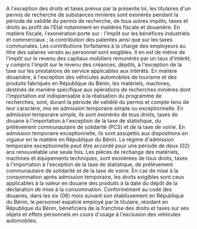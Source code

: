 A l'exception des droits et taxes prévus par la
présente loi, les titulaires d'un permis de recherche de substances
minières sont exonérés pendant la période de validité du permis de
recherche, de tous autres impôts, taxes et droits au profit de l'Etat
notamment en matières fiscale et douanière.
En matière fiscale, l'exonération porte sur :
l'impôt sur les bénéfices industriels et commerciaux ;
la contribution des patentes ainsi que sur les taxes communales.
Les contributions forfaitaires à la charge des employeurs au titre des
salaires versés au personnel sont exigibles. Il en est de même de
l'impôt sur le revenu des capitaux mobiliers rémunérés par un taux
d'intérêt, y compris l'impôt sur le revenu des créances, dépôts, à
l'exception de la taxe sur les prestations de service applicables aux
intérêts.
En matière douanière, à l'exception des véhicules automobiles de
tourisme et des produits fabriqués en République du Bénin, les
matériels, machines, destinés de manière spécifique aux opérations de
recherches minières dont l'importation est indispensable à la
réalisation du programme de recherches, sont, durant la période de
validité du permis et compte tenu de leur caractère, mis en admission
temporaire simple ou exceptionnelle.
En admission temporaire simple, ils sont exonérés de tous droits, taxes
de douane à l'importation à l'exception de la taxe de statistique, du
prélèvement communautaire de solidarité (PCS) et de la taxe de voirie.
En admission temporaire exceptionnelle, ils sont assujettis aux
dispositions en vigueur en la matière en République du Bénin.
Le régime d'admission temporaire exceptionnelle peut être accordé pour
une période de deux (02) ans renouvelable une seule fois.
Les pièces de rechange des matériels, machines et équipements
techniques, sont exonérées de tous droits, taxes à l'importation à
l'exception de la taxe de statistique, de prélèvement communautaire de
solidarité et de la taxe de voirie.
En cas de mise à la consommation après admission temporaire, les droits
exigibles sont ceux applicables à la valeur en douane des produits à la
date du dépôt de la déclaration de mise à la consommation.
Conformément au code des douanes, dans les six (06) mois suivant son
établissement en République du Bénin, le personnel expatrié employé par
le titulaire, résidant en République du Bénin, bénéficiera de la
franchise des droits et taxes sur ses objets et effets personnels en
cours d'usage à l'exclusion des véhicules automobiles.